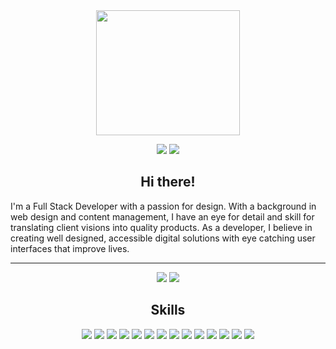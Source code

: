 <div align="center"> 
  <img src="https://i.imgur.com/cIpGExL.png" width="230" height="200" />  
 
  <a href="https://www.linkedin.com/in/alberta-mcaleavey/" target="_blank"><img src="https://img.shields.io/badge/linkedin-%230077B5.svg?style=for-the-badge&logo=linkedin&logoColor=white"/></a>
  <a href="https://www.albertamcaleavey.com" target="_blank"><img src="https://img.shields.io/badge/Portfolio-%23000000.svg?style=for-the-badge&logo=firefox&logoColor=#FF7139" /></a>
</div>

<h2 align="center">Hi there!</h2>
<p>
  I'm a Full Stack Developer with a passion for design. With a background in web design and content management, I have an eye for detail and skill for translating client visions into quality products. As a developer, I believe in creating well designed, accessible digital solutions with eye catching user interfaces that improve lives.
</p>

<!--
### My hobbies include:
📷 film photography  
🎹 piano  
🏃‍♀️ running  
⚽️ soccer  
♻️ sustainable fashion  
🎸 guitar  
-->

---  
<div align="center">
  <a href="#"><img src="https://github-readme-stats.vercel.app/api/top-langs/?username=albertamcaleavey&layout=compact&theme=swift" /></a>  
  <a href="#"><img src="https://github-readme-stats.vercel.app/api?username=albertamcaleavey&count_private=true&hide=stars&show_icons=true&theme=swift" /></a>
</div>

<h2 align="center">Skills</h2>
<div align="center">
  <a href="#"><img src="https://img.shields.io/badge/javascript-%23323330.svg?style=for-the-badge&logo=javascript&logoColor=%23F7DF1E" /></a>  
  <a href="#"><img src="https://img.shields.io/badge/css3-%231572B6.svg?style=for-the-badge&logo=css3&logoColor=white" /></a> 
  <a href="#"><img src="https://img.shields.io/badge/html5-%23E34F26.svg?style=for-the-badge&logo=html5&logoColor=white" /></a>
  <a href="#"><img src="https://img.shields.io/badge/node.js-6DA55F?style=for-the-badge&logo=node.js&logoColor=white" /></a>
  <a href="#"><img src="https://img.shields.io/badge/express.js-%23404d59.svg?style=for-the-badge&logo=express&logoColor=%2361DAFB" /></a>
  <a href="#"><img src="https://img.shields.io/badge/MongoDB-%234ea94b.svg?style=for-the-badge&logo=mongodb&logoColor=white" /></a>
  <a href="#"><img src="https://img.shields.io/badge/react-%2320232a.svg?style=for-the-badge&logo=react&logoColor=%2361DAFB" /></a>
  <a href="#"><img src="https://img.shields.io/badge/bootstrap-%23563D7C.svg?style=for-the-badge&logo=bootstrap&logoColor=white" /></a>
  <a href="#"><img src="https://img.shields.io/badge/MUI-%230081CB.svg?style=for-the-badge&logo=mui&logoColor=white" /></a>
  <a href="#"><img src="https://img.shields.io/badge/Postman-FF6C37?style=for-the-badge&logo=postman&logoColor=white" /></a>
  <a href="#"><img src="https://img.shields.io/badge/WordPress-%23117AC9.svg?style=for-the-badge&logo=WordPress&logoColor=white" /></a>
  <a href="#"><img src="https://img.shields.io/badge/Visual%20Studio%20Code-0078d7.svg?style=for-the-badge&logo=visual-studio-code&logoColor=white" /></a>
  <a href="#"><img src="https://img.shields.io/badge/figma-%23F24E1E.svg?style=for-the-badge&logo=figma&logoColor=white" /></a>
  <a href="#"><img src="https://img.shields.io/badge/Canva-%2300C4CC.svg?style=for-the-badge&logo=Canva&logoColor=white" /></a>
</div>

<!--
**albertamcaleavey/albertamcaleavey** is a ✨ _special_ ✨ repository because its `README.md` (this file) appears on your GitHub profile.

Here are some ideas to get you started:

- 🔭 I’m currently working on ...
- 🌱 I’m currently learning ...
- 👯 I’m looking to collaborate on ...
- 🤔 I’m looking for help with ...
- 💬 Ask me about ...
- 📫 How to reach me: ...
- 😄 Pronouns: ...
- ⚡ Fun fact: ...
-->
